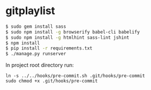 # gitplaylist

```bash
$ sudo gem install sass
$ sudo npm install -g browserify babel-cli babelify
$ sudo npm install -g htmlhint sass-lint jshint
$ npm install
$ pip install -r requirements.txt
$ ./manage.py runserver
```

In project root directory run:
```
ln -s ../../hooks/pre-commit.sh .git/hooks/pre-commit
sudo chmod +x .git/hooks/pre-commit
```
